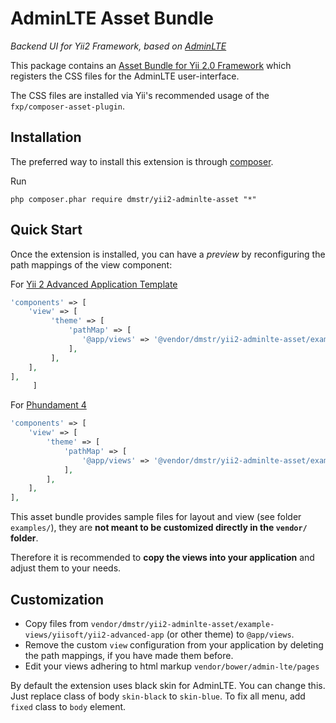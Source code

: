AdminLTE Asset Bundle
=====================

*Backend UI for Yii2 Framework, based on [AdminLTE](https://github.com/almasaeed2010/AdminLTE)*

This package contains an [Asset Bundle for Yii 2.0 Framework](http://www.yiiframework.com/doc-2.0/guide-structure-assets.html) 
which registers the CSS files for the AdminLTE user-interface.

The CSS files are installed via Yii's recommended usage of the `fxp/composer-asset-plugin`.


Installation
------------

The preferred way to install this extension is through [composer](http://getcomposer.org/download/).

Run

```
php composer.phar require dmstr/yii2-adminlte-asset "*"
```


Quick Start
-----------

Once the extension is installed, you can have a *preview* by reconfiguring the path mappings of the view component:

For [Yii 2 Advanced Application Template](https://github.com/yiisoft/yii2-app-advanced)

```php
'components' => [
    'view' => [
         'theme' => [
             'pathMap' => [
                '@app/views' => '@vendor/dmstr/yii2-adminlte-asset/example-views/yiisoft/yii2-advanced-app'
             ],
         ],
    ],
],    
     ]
```

For [Phundament 4](https://github.com/phundament/app)

```php
'components' => [
    'view' => [
        'theme' => [
            'pathMap' => [
                '@app/views' => '@vendor/dmstr/yii2-adminlte-asset/example-views/phundament/app'
            ],
        ],
    ],
],
```

This asset bundle provides sample files for layout and view (see folder `examples/`), they are **not meant to be customized directly in the `vendor/` folder**.

Therefore it is recommended to **copy the views into your application** and adjust them to your needs.


Customization
-------------

- Copy files from `vendor/dmstr/yii2-adminlte-asset/example-views/yiisoft/yii2-advanced-app` (or other theme) to `@app/views`.
- Remove the custom `view` configuration from your application by deleting the path mappings, if you have made them before.
- Edit your views adhering to html markup `vendor/bower/admin-lte/pages`

By default the extension uses black skin for AdminLTE. You can change this. Just replace class of body `skin-black` to `skin-blue`.
To fix all menu, add `fixed` class to `body` element.
